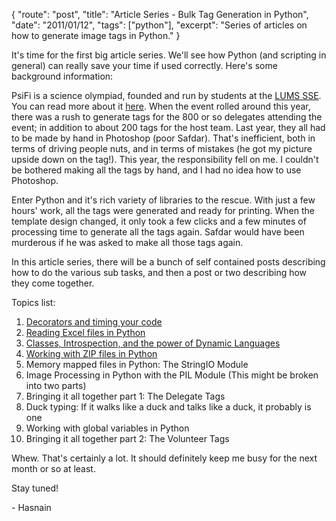 {
    "route": "post",
    "title": "Article Series - Bulk Tag Generation in Python",
    "date": "2011/01/12",
    "tags": ["python"],
    "excerpt": "Series of articles on how to generate image tags in Python."
}

It's time for the first big article series. We'll see how Python (and scripting in general) can really save your time if used correctly. Here's some background information:

PsiFi is a science olympiad, founded and run by students at the [LUMS SSE](http://sse.lums.edu.pk/). You can read more about it [here](http://2011.lumspsifi.org/). When the event rolled around this year, there was a rush to generate tags for the 800 or so delegates attending the event; in addition to about 200 tags for the host team. Last year, they all had to be made by hand in Photoshop (poor Safdar). That's inefficient, both in terms of driving people nuts, and in terms of mistakes (he got my picture upside down on the tag!). This year, the responsibility fell on me. I couldn't be bothered making all the tags by hand, and I had no idea how to use Photoshop.

Enter Python and it's rich variety of libraries to the rescue. With just a few hours' work, all the tags were generated and ready for printing. When the template design changed, it only took a few clicks and a few minutes of processing time to generate all the tags again. Safdar would have been murderous if he was asked to make all those tags again.

In this article series, there will be a bunch of self contained  posts describing how to do the various sub tasks, and then a post or two describing how they come together.

Topics list:

1. [Decorators and timing your code](/blog/2011/01/decorators-and-timing-your-code/)
1. [Reading Excel files in Python](/blog/2011/01/reading-excel-files-in-python/)
1. [Classes, Introspection, and the power of Dynamic Languages](/blog/2011/01/classes-introspection-dynamic-languages/)
1. [Working with ZIP files in Python](/blog/2011/02/working-with-zip-files-in-python/)
1. Memory mapped files in Python: The StringIO Module
1. Image Processing in Python with the PIL Module (This might be broken into two parts)
1. Bringing it all together part 1: The Delegate Tags
1. Duck typing: If it walks like a duck and talks like a duck, it probably is one
1. Working with global variables in Python
1. Bringing it all together part 2: The Volunteer Tags

Whew. That's certainly a lot. It should definitely keep me busy for the next month or so at least.

Stay tuned!

\- Hasnain
